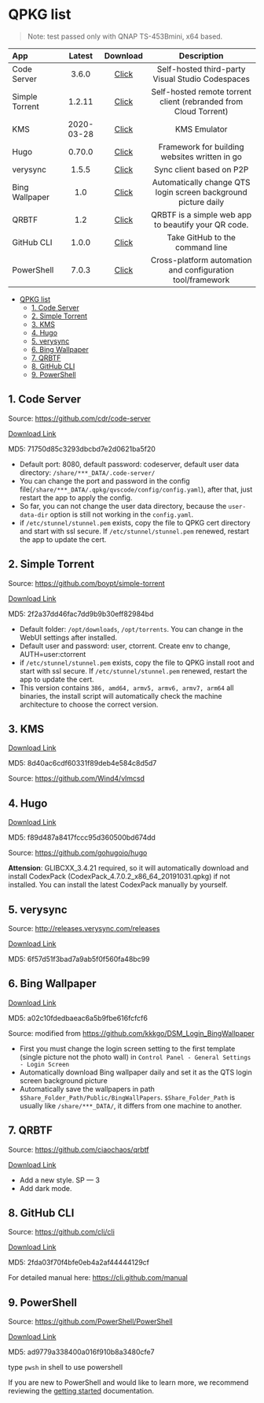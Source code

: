 # QPKG list

> Note: test passed only with QNAP TS-453Bmini, x64 based.

| App            |   Latest   |                                            Download                                            |                           Description                            |
| :------------- | :--------: | :--------------------------------------------------------------------------------------------: | :--------------------------------------------------------------: |
| Code Server    |   3.6.0    |      [Click](https://github.com/Jay-Young/qpkg/raw/master/code-server/qvscode_3.6.0.qpkg)      |         Self-hosted third-party Visual Studio Codespaces         |
| Simple Torrent |   1.2.11   | [Click](https://github.com/Jay-Young/qpkg/raw/master/simple-torrent/simpletorrent_1.2.11.qpkg) | Self-hosted remote torrent client (rebranded from Cloud Torrent) |
| KMS            | 2020-03-28 |         [Click](https://github.com/Jay-Young/qpkg/raw/master/kms/kms_2020-03-28.qpkg)          |                           KMS Emulator                           |
| Hugo           |   0.70.0   |          [Click](https://github.com/Jay-Young/qpkg/raw/master/hugo/qhugo_0.70.0.qpkg)          |          Framework for building websites written in go           |
| verysync       |   1.5.5    |       [Click](https://github.com/Jay-Young/qpkg/raw/master/verysync/verysync_1.5.5.qpkg)       |                     Sync client based on P2P                     |
| Bing Wallpaper |    1.0     |   [Click](https://github.com/Jay-Young/qpkg/raw/master/bingwallpaper/bingwallpaper_1.0.qpkg)   |  Automatically change QTS login screen background picture daily  |
| QRBTF          |    1.2     |           [Click](https://github.com/Jay-Young/qpkg/raw/master/qrbtf/qrbtf_1.2.qpkg)           |       QRBTF is a simple web app to beautify your QR code.        |
| GitHub CLI     |   1.0.0    |      [Click](https://github.com/Jay-Young/qpkg/raw/master/githubcli/githubcli_1.0.0.qpkg)      |                 Take GitHub to the command line                  |
| PowerShell     |   7.0.3    |     [Click](https://github.com/Jay-Young/qpkg/raw/master/powershell/powershell_7.0.3.qpkg)     |    Cross-platform automation and configuration tool/framework    |

<!-- TOC -->

- [QPKG list](#qpkg-list)
  - [1. Code Server](#1-code-server)
  - [2. Simple Torrent](#2-simple-torrent)
  - [3. KMS](#3-kms)
  - [4. Hugo](#4-hugo)
  - [5. verysync](#5-verysync)
  - [6. Bing Wallpaper](#6-bing-wallpaper)
  - [7. QRBTF](#7-qrbtf)
  - [8. GitHub CLI](#8-github-cli)
  - [9. PowerShell](#9-powershell)

## 1. Code Server

Source: <https://github.com/cdr/code-server>

[Download Link](code-server/qvscode_3.6.0.qpkg)

MD5: 71750d85c3293dbcbd7e2d0621ba5f20

- Default port: 8080, default password: codeserver, default user data directory: `/share/***_DATA/.code-server/`
- You can change the port and password in the config file(`/share/***_DATA/.qpkg/qvscode/config/config.yaml`), after that, just restart the app to apply the config.
- So far, you can not change the user data directory, because the `user-data-dir` option is still not working in the `config.yaml`.
- if `/etc/stunnel/stunnel.pem` exists, copy the file to QPKG cert directory and start with ssl secure. If `/etc/stunnel/stunnel.pem` renewed, restart the app to update the cert.

## 2. Simple Torrent

Source: <https://github.com/boypt/simple-torrent>

[Download Link](simple-torrent/simpletorrent_1.2.11.qpkg)

MD5: 2f2a37dd46fac7dd9b9b30eff82984bd

- Default folder: `/opt/downloads`, `/opt/torrents`. You can change in the WebUI settings after installed.
- Default user and password: user, ctorrent. Create env to change, AUTH=user:ctorrent
- if `/etc/stunnel/stunnel.pem` exists, copy the file to QPKG install root and start with ssl secure. If `/etc/stunnel/stunnel.pem` renewed, restart the app to update the cert.
- This version contains `386, amd64, armv5, armv6, armv7, arm64` all binaries, the install script will automatically check the machine architecture to choose the correct version.

## 3. KMS

[Download Link](kms/kms_2020-03-28.qpkg)

MD5: 8d40ac6cdf60331f89deb4e584c8d5d7

Source: <https://github.com/Wind4/vlmcsd>

## 4. Hugo

[Download Link](hugo/qhugo_0.70.0.qpkg)

MD5: f89d487a8417fccc95d360500bd674dd

Source: <https://github.com/gohugoio/hugo>

**Attension**: GLIBCXX_3.4.21 required, so it will automatically download and install CodexPack (CodexPack_4.7.0.2_x86_64_20191031.qpkg) if not installed. You can install the latest CodexPack manually by yourself.

## 5. verysync

Source: <http://releases.verysync.com/releases>

[Download Link](verysync/verysync_1.5.5.qpkg)

MD5: 6f57d51f3bad7a9ab5f0f560fa48bc99

## 6. Bing Wallpaper

[Download Link](bingwallpaper/bingwallpaper_1.0.qpkg)

MD5: a02c10fdedbaeac6a5b9fbe616fcfcf6

Source: modified from <https://github.com/kkkgo/DSM_Login_BingWallpaper>

- First you must change the login screen setting to the first template (single picture not the photo wall) in `Control Panel - General Settings - Login Screen`
- Automatically download Bing wallpaper daily and set it as the QTS login screen background picture
- Automatically save the wallpapers in path `$Share_Folder_Path/Public/BingWallPapers`. `$Share_Folder_Path` is usually like `/share/***_DATA/`, it differs from one machine to another.

## 7. QRBTF

Source: <https://github.com/ciaochaos/qrbtf>

[Download Link](qrbtf/qrbtf_1.2.qpkg)

- Add a new style.
  SP — 3
- Add dark mode.

## 8. GitHub CLI

Source: <https://github.com/cli/cli>

[Download Link](githubcli/githubcli_1.0.0.qpkg)

MD5: 2fda03f70f4bfe0eb4a2af44444129cf

For detailed manual here: <https://cli.github.com/manual>

## 9. PowerShell

Source: <https://github.com/PowerShell/PowerShell>

[Download Link](powershell/powershell_7.0.3.qpkg)

MD5: ad9779a338400a016f910b8a3480cfe7

type `pwsh` in shell to use powershell

If you are new to PowerShell and would like to learn more, we recommend reviewing the [getting started](https://github.com/PowerShell/PowerShell/tree/master/docs/learning-powershell) documentation.
